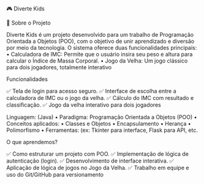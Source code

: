 🎮 Diverte Kids

📌 Sobre o Projeto

Diverte Kids é um projeto desenvolvido para um trabalho de Programação Orientada a Objetos (POO), com o objetivo de unir aprendizado e diversão por meio da tecnologia. O sistema oferece duas funcionalidades principais:
	•	Calculadora de IMC: Permite que o usuário insira seu peso e altura para calcular o Índice de Massa Corporal.
	•	Jogo da Velha: Um jogo clássico para dois jogadores, totalmente interativo

 Funcionalidades

✅ Tela de login para acesso seguro.
✅ Interface de escolha entre a calculadora de IMC ou o jogo da velha.
✅ Cálculo do IMC com resultado e classificação.
✅ Jogo da velha interativo para dois jogadores

Linguagem: (Java)
	•	Paradigma: Programação Orientada a Objetos (POO)
	•	Conceitos aplicados:
	•	Classes e Objetos
	•	Encapsulamento
	•	Herança
	•	Polimorfismo
	•	Ferramentas: (ex: Tkinter para interface, Flask para API, etc.

 O que aprendemos?

✅ Como estruturar um projeto com POO.
✅ Implementação de lógica de autenticação (login).
✅ Desenvolvimento de interface interativa.
✅ Aplicação de lógica de jogos no Jogo da Velha.
✅ Trabalho em equipe e uso do Git/GitHub para versionamento
